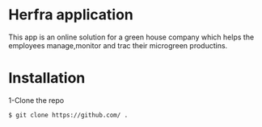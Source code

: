 # Herfra application
This app is an online solution for a green house company which helps the employees manage,monitor and trac their microgreen productins.
# Installation
1-Clone the repo
```
$ git clone https://github.com/ .
```
